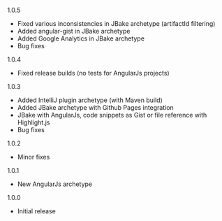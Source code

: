 1.0.5

- Fixed various inconsistencies in JBake archetype (artifactId filtering)
- Added angular-gist in JBake archetype
- Added Google Analytics in JBake archetype
- Bug fixes

1.0.4

- Fixed release builds (no tests for AngularJs projects)

1.0.3

- Added IntelliJ plugin archetype (with Maven build)
- Added JBake archetype with Github Pages integration 
- JBake with AngularJs, code snippets as Gist or file reference with Highlight.js
- Bug fixes

1.0.2

- Minor fixes

1.0.1

- New AngularJs archetype

1.0.0

- Initial release
